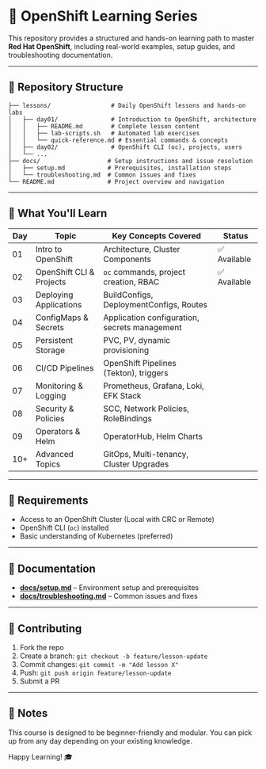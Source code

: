 # 🚀 OpenShift Learning Series

This repository provides a structured and hands-on learning path to master **Red Hat OpenShift**, including real-world examples, setup guides, and troubleshooting documentation.

---

## 📂 Repository Structure

```
├── lessons/                 # Daily OpenShift lessons and hands-on labs
│   ├── day01/               # Introduction to OpenShift, architecture
│   │   ├── README.md        # Complete lesson content
│   │   ├── lab-scripts.sh   # Automated lab exercises
│   │   └── quick-reference.md # Essential commands & concepts
│   ├── day02/               # OpenShift CLI (oc), projects, users
│   └── ...
├── docs/                   # Setup instructions and issue resolution
│   ├── setup.md            # Prerequisites, installation steps
│   └── troubleshooting.md  # Common issues and fixes
└── README.md               # Project overview and navigation
```

---

## 📘 What You'll Learn

| Day | Topic                    | Key Concepts Covered                          | Status |
| --- | ------------------------ | --------------------------------------------- | ------ |
| 01  | Intro to OpenShift       | Architecture, Cluster Components              | ✅ Available |
| 02  | OpenShift CLI & Projects | `oc` commands, project creation, RBAC         | ✅ Available |
| 03  | Deploying Applications   | BuildConfigs, DeploymentConfigs, Routes       |
| 04  | ConfigMaps & Secrets     | Application configuration, secrets management |
| 05  | Persistent Storage       | PVC, PV, dynamic provisioning                 |
| 06  | CI/CD Pipelines          | OpenShift Pipelines (Tekton), triggers        |
| 07  | Monitoring & Logging     | Prometheus, Grafana, Loki, EFK Stack          |
| 08  | Security & Policies      | SCC, Network Policies, RoleBindings           |
| 09  | Operators & Helm         | OperatorHub, Helm Charts                      |
| 10+ | Advanced Topics          | GitOps, Multi-tenancy, Cluster Upgrades       |

---

## 🧰 Requirements

* Access to an OpenShift Cluster (Local with CRC or Remote)
* OpenShift CLI (`oc`) installed
* Basic understanding of Kubernetes (preferred)

---

## 📄 Documentation

* [**docs/setup.md**](docs/setup.md) – Environment setup and prerequisites
* [**docs/troubleshooting.md**](docs/troubleshooting.md) – Common issues and fixes

---

## 🤝 Contributing

1. Fork the repo
2. Create a branch: `git checkout -b feature/lesson-update`
3. Commit changes: `git commit -m "Add lesson X"`
4. Push: `git push origin feature/lesson-update`
5. Submit a PR

---

## 📌 Notes

This course is designed to be beginner-friendly and modular. You can pick up from any day depending on your existing knowledge.

Happy Learning! 🎓
